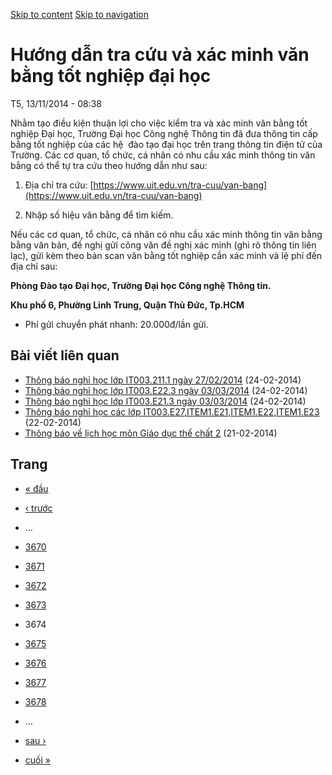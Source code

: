 [Skip to content](https://daa.uit.edu.vn/thongbao/huong-dan-tra-cuu-va-xac-minh-van-bang-tot-nghiep-dai-hoc?page=3673#main)
 [Skip to navigation](https://daa.uit.edu.vn/thongbao/huong-dan-tra-cuu-va-xac-minh-van-bang-tot-nghiep-dai-hoc?page=3673#main-nav)

Hướng dẫn tra cứu và xác minh văn bằng tốt nghiệp đại học
=========================================================

T5, 13/11/2014 - 08:38

Nhằm tạo điều kiện thuận lợi cho việc kiểm tra và xác minh văn bằng tốt nghiệp Đại học, Trường Đại học Công nghệ Thông tin đã đưa thông tin cấp bằng tốt nghiệp của các hệ  đào tạo đại học trên trang thông tin điện tử của Trường. Các cơ quan, tổ chức, cá nhân có nhu cầu xác minh thông tin văn bằng có thể tự tra cứu theo hướng dẫn như sau:

1.  Địa chỉ tra cứu: [https://www.uit.edu.vn/tra-cuu/van-bang](https://www.uit.edu.vn/tra-cuu/van-bang)
    
2.  Nhập số hiệu văn bằng để tìm kiếm.

Nếu các cơ quan, tổ chức, cá nhân có nhu cầu xác minh thông tin văn bằng bằng văn bản, đề nghị gửi công văn đề nghị xác minh (ghi rõ thông tin liên lạc), gửi kèm theo bản scan văn bằng tốt nghiệp cần xác minh và lệ phí đến địa chỉ sau:  

**Phòng Đào tạo Đại học, Trường Đại học Công nghệ Thông tin.**

**Khu phố 6, Phường Linh Trung, Quận Thủ Đức, Tp.HCM**

*   Phí gửi chuyển phát nhanh: 20.000đ/lần gửi.

Bài viết liên quan
------------------

*   [Thông báo nghỉ học lớp IT003.211.1 ngày 27/02/2014](https://daa.uit.edu.vn/thongbao/thong-bao-nghi-hoc-lop-it0032111-ngay-27022014)
     (24-02-2014)
*   [Thông báo nghỉ học lớp IT003.E22.3 ngày 03/03/2014](https://daa.uit.edu.vn/thongbao/thong-bao-nghi-hoc-lop-it003e223-ngay-03032014)
     (24-02-2014)
*   [Thông báo nghỉ học lớp IT003.E21.3 ngày 03/03/2014](https://daa.uit.edu.vn/thongbao/thong-bao-nghi-hoc-lop-it003e213-ngay-03032014)
     (24-02-2014)
*   [Thông báo nghỉ học các lớp IT003.E27,ITEM1.E21,ITEM1.E22,ITEM1.E23](https://daa.uit.edu.vn/thongbao/thong-bao-nghi-hoc-cac-lop-it003e27item1e21item1e22item1e23)
     (22-02-2014)
*   [Thông báo về lịch học môn Giáo dục thể chất 2](https://daa.uit.edu.vn/thongbao/thong-bao-ve-lich-hoc-mon-giao-duc-chat-2)
     (21-02-2014)

Trang
-----

*   [« đầu](https://daa.uit.edu.vn/thongbao/huong-dan-tra-cuu-va-xac-minh-van-bang-tot-nghiep-dai-hoc "Đến trang đầu tiên")
    
*   [‹ trước](https://daa.uit.edu.vn/thongbao/huong-dan-tra-cuu-va-xac-minh-van-bang-tot-nghiep-dai-hoc?page=3672 "Đến trang kế trước")
    
*   …
*   [3670](https://daa.uit.edu.vn/thongbao/huong-dan-tra-cuu-va-xac-minh-van-bang-tot-nghiep-dai-hoc?page=3669 "Đến trang 3670")
    
*   [3671](https://daa.uit.edu.vn/thongbao/huong-dan-tra-cuu-va-xac-minh-van-bang-tot-nghiep-dai-hoc?page=3670 "Đến trang 3671")
    
*   [3672](https://daa.uit.edu.vn/thongbao/huong-dan-tra-cuu-va-xac-minh-van-bang-tot-nghiep-dai-hoc?page=3671 "Đến trang 3672")
    
*   [3673](https://daa.uit.edu.vn/thongbao/huong-dan-tra-cuu-va-xac-minh-van-bang-tot-nghiep-dai-hoc?page=3672 "Đến trang 3673")
    
*   3674
*   [3675](https://daa.uit.edu.vn/thongbao/huong-dan-tra-cuu-va-xac-minh-van-bang-tot-nghiep-dai-hoc?page=3674 "Đến trang 3675")
    
*   [3676](https://daa.uit.edu.vn/thongbao/huong-dan-tra-cuu-va-xac-minh-van-bang-tot-nghiep-dai-hoc?page=3675 "Đến trang 3676")
    
*   [3677](https://daa.uit.edu.vn/thongbao/huong-dan-tra-cuu-va-xac-minh-van-bang-tot-nghiep-dai-hoc?page=3676 "Đến trang 3677")
    
*   [3678](https://daa.uit.edu.vn/thongbao/huong-dan-tra-cuu-va-xac-minh-van-bang-tot-nghiep-dai-hoc?page=3677 "Đến trang 3678")
    
*   …
*   [sau ›](https://daa.uit.edu.vn/thongbao/huong-dan-tra-cuu-va-xac-minh-van-bang-tot-nghiep-dai-hoc?page=3674 "Đến trang kế sau")
    
*   [cuối »](https://daa.uit.edu.vn/thongbao/huong-dan-tra-cuu-va-xac-minh-van-bang-tot-nghiep-dai-hoc?page=3863 "Đến trang cuối cùng")